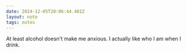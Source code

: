 ```yaml
---
date: 2024-12-05T20:06:44.401Z
layout: note
tags: notes
---
```

At least alcohol doesn't make me anxious. I actually like who I am when I drink.
